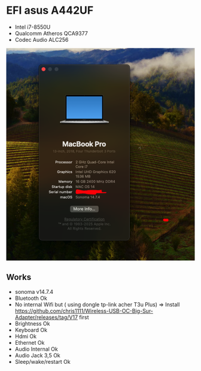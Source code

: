 # EFI asus A442UF

- Intel i7-8550U
- Qualcomm Atheros QCA9377
- Codec Audio ALC256

![sonoma](./Screenshot/sonoma.png)

## Works
- sonoma v14.7.4
- Bluetooth Ok
- No internal Wifi but ( using dongle tp-link acher T3u Plus) => Install https://github.com/chris1111/Wireless-USB-OC-Big-Sur-Adapter/releases/tag/V17 first
- Brightness Ok
- Keyboard Ok
- Hdmi Ok
- Ethernet Ok
- Audio Internal Ok
- Audio Jack 3,5 Ok
- Sleep/wake/restart Ok
